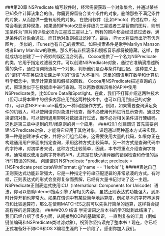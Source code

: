 ###第20章 NSPredicate
编写软件时，经常需要获取一个对象集合，并通过某些已知条件计算该集合的值。你需要保留符合某个条件的对象，删除那些不满足条件的对象，从而提供一些有用处的对象。
在使用软件（比如iPhoto）的过程中，经常会看到这种现象。如果通知iPhoto仅显示评级为三星或者三星智商的图片，则制定条件为“照片的评级必须为三星或三星以上”。所有的照片都会经过该过滤器，满足条件的对象会通过，而其他对象则被过滤掉了。最后，iPhoto将显示出所有优秀图片。
类似的，iTunes也有自己的搜索框。如果搜索条件是歌手Marilyn Manson或者Barry Manilow的歌曲，那么所有非摇滚乐和慢板音乐都将被隐藏。这样，你就成功地创建了一个奇妙的误区混合列表。
Cocoa提供了一个名为NSPredicate的类，它用于指定过滤器文件。可以创建NSPrediacte对象，通过它准确滴描述所需的条件，通过谓词筛选每一个对象，判断他们是否与条件相匹配。
这种意义上的“谓词”与在英语语法课上学习的“谓语”大不相同，这里的谓语用在数学和计算机科学概念中，表示计算真值和假植的函数。
Cocoa用NSPredicate描述查询的方式，原理类似于在数据库中进行查询。可以再数据库风格的API中使用NSPredicate类，比如Core Data和Spotlight。在此，我们不打算介绍这两种技术（但可以将本章中的很多内容应用到这两种技术中，也可以用用到自己的对象中）。可以讲NSPredicate看成另一种间接操作方式。例如，如果需要查询满足条件的机器人，可以使用谓词对象进行检查，而不必使用代码进行显示查询。通过交换谓词对象，可以使用通用带啊对数据进行过滤，而不必对相关条件进行硬编码。这也是第三章中提到的开/闭原则的另一个应用。
####20.1 创建谓词
首先需要创建NSPredicate对象，才能将它应用于其他对象。课题通过两种基本方式来实现。第一种是创建许多对象，并将它们组合起来。这需要使用大量的代码，如果你正在构建通用用户界面来指定查询，采用这种方式比较简单。另一种方式是查询代码中的字符串，对初学者来说，这种方式比较简单，因此，本书将重点介绍查询字符串。通常建议使用面向字符串的API，尤其是在缺少编译器的错误检查和奇怪的运行时错误的时候。
创建谓词
NSPredicate *predicate;
predicate = [NSPredicate predicateWithFormat: @"name  == 'Herbie'"];
#####表达自己
正则表达式功能非常强大，它是一种指定字符串匹配逻辑的非常紧凑的方式。有时候，正则表达式的形式会变得复杂而费解，已经有大量书记讨论了这一主题。NSPredicate正则表达式使用ICU（International Components for Unicode）语法，你可以借助Internet搜索引擎了解相关内容。
虽然正则表达式功能强大，到那时计算开销也非常大。如果在谓词中有某些简单地运算度，例如基本的字符串运算符和比较运算符，那么在使用MATCHES之前可以先执行简单的运算，这样将会提高程序的运算速度。
#####20.9 结语
学完谓词之后本书的学习就到此结束了。我们已经介绍了很多方面，从间接到OOP的基础知识，一直到复杂的工具（例如键值编码和NSPredicate类过滤对象）。祝贺你坚持读完了整本书！现在，你已经正式准备好不如iOS和OS X编程生涯的下一阶段了。感谢你加入我们。
